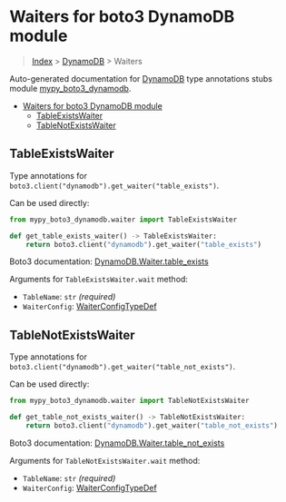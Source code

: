 # Waiters for boto3 DynamoDB module

> [Index](..) > [DynamoDB](.) > Waiters

Auto-generated documentation for
[DynamoDB](https://boto3.amazonaws.com/v1/documentation/api/1.17.75/reference/services/dynamodb.html#DynamoDB)
type annotations stubs module
[mypy_boto3_dynamodb](https://pypi.org/project/mypy-boto3-dynamodb/).

- [Waiters for boto3 DynamoDB module](#waiters-for-boto3-dynamodb-module)
  - [TableExistsWaiter](#tableexistswaiter)
  - [TableNotExistsWaiter](#tablenotexistswaiter)

## TableExistsWaiter

Type annotations for `boto3.client("dynamodb").get_waiter("table_exists")`.

Can be used directly:

```python
from mypy_boto3_dynamodb.waiter import TableExistsWaiter

def get_table_exists_waiter() -> TableExistsWaiter:
    return boto3.client("dynamodb").get_waiter("table_exists")
```

Boto3 documentation:
[DynamoDB.Waiter.table_exists](https://boto3.amazonaws.com/v1/documentation/api/1.17.75/reference/services/dynamodb.html#DynamoDB.Waiter.table_exists)

Arguments for `TableExistsWaiter.wait` method:

- `TableName`: `str` *(required)*
- `WaiterConfig`: [WaiterConfigTypeDef](./type_defs.md#waiterconfigtypedef)

## TableNotExistsWaiter

Type annotations for `boto3.client("dynamodb").get_waiter("table_not_exists")`.

Can be used directly:

```python
from mypy_boto3_dynamodb.waiter import TableNotExistsWaiter

def get_table_not_exists_waiter() -> TableNotExistsWaiter:
    return boto3.client("dynamodb").get_waiter("table_not_exists")
```

Boto3 documentation:
[DynamoDB.Waiter.table_not_exists](https://boto3.amazonaws.com/v1/documentation/api/1.17.75/reference/services/dynamodb.html#DynamoDB.Waiter.table_not_exists)

Arguments for `TableNotExistsWaiter.wait` method:

- `TableName`: `str` *(required)*
- `WaiterConfig`: [WaiterConfigTypeDef](./type_defs.md#waiterconfigtypedef)
